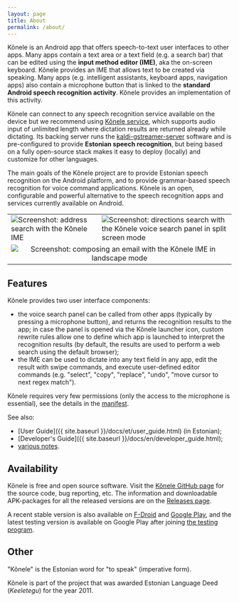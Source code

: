 ```yaml
---
layout: page
title: About
permalink: /about/
---
```


Kõnele is an Android app that offers speech-to-text user interfaces to other apps.
Many apps contain a text area or a text field (e.g. a search bar) that can be edited using
the __input method editor (IME)__, aka the on-screen keyboard.
Kõnele provides an IME that allows text to be created via speaking.
Many apps (e.g. intelligent assistants, keyboard apps, navigation apps) also contain a microphone button that
is linked to the __standard Android speech recognition activity__.
Kõnele provides an implementation of this activity.

Kõnele can connect to any speech recognition service available on the device but we recommend using
[Kõnele service](https://github.com/Kaljurand/K6nele-service),
which supports audio input of unlimited length where dictation results are returned already while dictating.
Its backing server runs the [kaldi-gstreamer-server](https://github.com/alumae/kaldi-gstreamer-server) software
and is pre-configured to provide __Estonian speech recognition__, but being
based on a fully open-source stack makes it easy to deploy (locally) and customize for other languages.

The main goals of the Kõnele project are to provide Estonian speech recognition on the
Android platform, and to provide grammar-based speech recognition for voice command applications.
Kõnele is an open, configurable and powerful alternative to the speech recognition apps and services
currently available on Android.

<table>
<tr>
<td class="logo">
<img class="logo" title="Screenshot: address search with the Kõnele IME" src="{{ site.baseurl }}/images/en/screenshot_portrait_1_framed_20170702_resize20.png">
</td>
<td class="logo">
<img class="logo" title="Screenshot: directions search with the Kõnele voice search panel in split screen mode" src="{{ site.baseurl }}/images/en/screenshot_portrait_framed_20170702_resize20.png">
</td>
</tr>
<tr>
<td class="logo" colspan="2" align="center">
<img class="logo" title="Screenshot: composing an email with the Kõnele IME in landscape mode" src="{{ site.baseurl }}/images/en/screenshot_landscape_framed_20170702_resize20.png">
</td>
</tr>
</table>

## Features

Kõnele provides two user interface components:

  - the voice search panel can be called from other apps (typically by pressing a microphone button), and returns the recognition results to the app; in case the panel is opened via the Kõnele launcher icon, custom rewrite rules allow one to define which app is launched to interpret the recognition results (by default, the results are used to perform a web search using the default browser);
  - the IME can be used to dictate into any text field in any app, edit the result with swipe commands, and execute user-defined editor commands (e.g. "select", "copy", "replace", "undo", "move cursor to next regex match").

Kõnele requires very few permissions (only the access to the microphone is essential), see the details in the [manifest](https://github.com/Kaljurand/K6nele/blob/master/app/src/main/AndroidManifest.xml).

See also:

- [User Guide]({{ site.baseurl }}/docs/et/user_guide.html) (in Estonian);
- [Developer's Guide]({{ site.baseurl }}/docs/en/developer_guide.html);
- [various notes](https://github.com/Kaljurand/K6nele/tree/master/docs).

## Availability

Kõnele is free and open source software.
Visit the [Kõnele GitHub page][k6nele-github] for the source code, bug reporting, etc.
The information and downloadable APK-packages for all the released versions are on the [Releases page][k6nele-releases].

A recent stable version is also available on [F-Droid][k6nele-fdroid] and [Google Play][k6nele-play], and
the latest testing version is available on Google Play after joining
[the testing program][k6nele-beta-link].

## Other

"Kõnele" is the Estonian word for "to speak" (imperative form).

Kõnele is part of the project that was awarded Estonian Language Deed (_Keeletegu_)
for the year 2011.


[k6nele-fdroid]:        https://f-droid.org/packages/ee.ioc.phon.android.speak/
[k6nele-play]:          http://play.google.com/store/apps/details?id=ee.ioc.phon.android.speak
[k6nele-beta-link]:     https://play.google.com/apps/testing/ee.ioc.phon.android.speak
[k6nele-github]:        http://github.com/Kaljurand/K6nele
[k6nele-releases]:      http://github.com/Kaljurand/K6nele/releases
